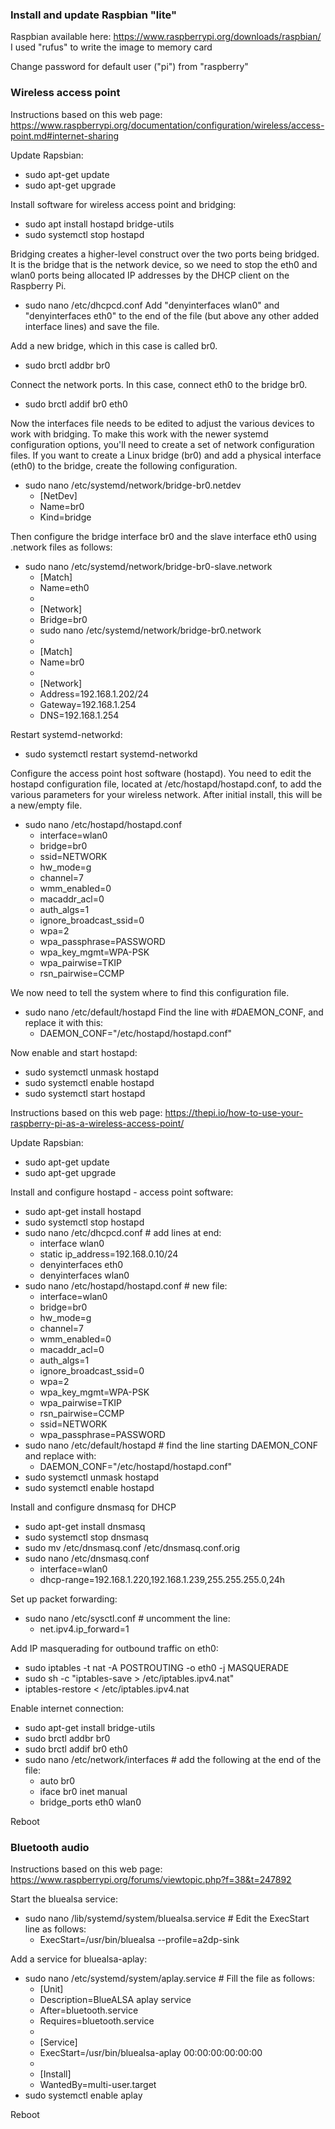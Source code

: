 ### Install and update Raspbian "lite" ###

Raspbian available here: https://www.raspberrypi.org/downloads/raspbian/
I used "rufus" to write the image to memory card

Change password for default user ("pi") from "raspberry"

### Wireless access point ###

Instructions based on this web page:
https://www.raspberrypi.org/documentation/configuration/wireless/access-point.md#internet-sharing

Update Rapsbian:
- sudo apt-get update
- sudo apt-get upgrade

Install software for wireless access point and bridging:
- sudo apt install hostapd bridge-utils
- sudo systemctl stop hostapd

Bridging creates a higher-level construct over the two ports being bridged. It is the bridge that is the network device, so we need to stop the eth0 and wlan0 ports being allocated IP addresses by the DHCP client on the Raspberry Pi.
- sudo nano /etc/dhcpcd.conf
Add "denyinterfaces wlan0" and "denyinterfaces eth0" to the end of the file (but above any other added interface lines) and save the file.

Add a new bridge, which in this case is called br0.
- sudo brctl addbr br0

Connect the network ports. In this case, connect eth0 to the bridge br0.
- sudo brctl addif br0 eth0

Now the interfaces file needs to be edited to adjust the various devices to work with bridging. To make this work with the newer systemd configuration options, you'll need to create a set of network configuration files. If you want to create a Linux bridge (br0) and add a physical interface (eth0) to the bridge, create the following configuration.
- sudo nano /etc/systemd/network/bridge-br0.netdev
  - [NetDev]
  - Name=br0
  - Kind=bridge

Then configure the bridge interface br0 and the slave interface eth0 using .network files as follows:
- sudo nano /etc/systemd/network/bridge-br0-slave.network
  - [Match]
  - Name=eth0
  - 
  - [Network]
  - Bridge=br0
  - sudo nano /etc/systemd/network/bridge-br0.network
  - 
  - [Match]
  - Name=br0
  - 
  - [Network]
  - Address=192.168.1.202/24
  - Gateway=192.168.1.254
  - DNS=192.168.1.254

Restart systemd-networkd:
- sudo systemctl restart systemd-networkd

Configure the access point host software (hostapd). You need to edit the hostapd configuration file, located at /etc/hostapd/hostapd.conf, to add the various parameters for your wireless network. After initial install, this will be a new/empty file.
- sudo nano /etc/hostapd/hostapd.conf
  - interface=wlan0
  - bridge=br0
  - ssid=NETWORK
  - hw_mode=g
  - channel=7
  - wmm_enabled=0
  - macaddr_acl=0
  - auth_algs=1
  - ignore_broadcast_ssid=0
  - wpa=2
  - wpa_passphrase=PASSWORD
  - wpa_key_mgmt=WPA-PSK
  - wpa_pairwise=TKIP
  - rsn_pairwise=CCMP

We now need to tell the system where to find this configuration file.
- sudo nano /etc/default/hostapd
Find the line with #DAEMON_CONF, and replace it with this:
  - DAEMON_CONF="/etc/hostapd/hostapd.conf"

Now enable and start hostapd:
- sudo systemctl unmask hostapd
- sudo systemctl enable hostapd
- sudo systemctl start hostapd







Instructions based on this web page:
https://thepi.io/how-to-use-your-raspberry-pi-as-a-wireless-access-point/

Update Rapsbian:
- sudo apt-get update
- sudo apt-get upgrade

Install and configure hostapd - access point software:
- sudo apt-get install hostapd
- sudo systemctl stop hostapd
- sudo nano /etc/dhcpcd.conf # add lines at end:
  - interface wlan0
  - static ip_address=192.168.0.10/24
  - denyinterfaces eth0
  - denyinterfaces wlan0
- sudo nano /etc/hostapd/hostapd.conf # new file:
  - interface=wlan0
  - bridge=br0
  - hw_mode=g
  - channel=7
  - wmm_enabled=0
  - macaddr_acl=0
  - auth_algs=1
  - ignore_broadcast_ssid=0
  - wpa=2
  - wpa_key_mgmt=WPA-PSK
  - wpa_pairwise=TKIP
  - rsn_pairwise=CCMP
  - ssid=NETWORK
  - wpa_passphrase=PASSWORD
- sudo nano /etc/default/hostapd # find the line starting DAEMON_CONF and replace with:
  - DAEMON_CONF="/etc/hostapd/hostapd.conf"
- sudo systemctl unmask hostapd
- sudo systemctl enable hostapd

Install and configure dnsmasq for DHCP
- sudo apt-get install dnsmasq
- sudo systemctl stop dnsmasq
- sudo mv /etc/dnsmasq.conf /etc/dnsmasq.conf.orig
- sudo nano /etc/dnsmasq.conf
  - interface=wlan0
  -   dhcp-range=192.168.1.220,192.168.1.239,255.255.255.0,24h
  
Set up packet forwarding:
- sudo nano /etc/sysctl.conf # uncomment the line:
  - net.ipv4.ip_forward=1

Add IP masquerading for outbound traffic on eth0:
- sudo iptables -t nat -A POSTROUTING -o eth0 -j MASQUERADE
- sudo sh -c "iptables-save > /etc/iptables.ipv4.nat"
- iptables-restore < /etc/iptables.ipv4.nat

Enable internet connection:
- sudo apt-get install bridge-utils
- sudo brctl addbr br0
- sudo brctl addif br0 eth0
- sudo nano /etc/network/interfaces # add the following at the end of the file:
  - auto br0
  - iface br0 inet manual
  - bridge_ports eth0 wlan0

Reboot


### Bluetooth audio ###

Instructions based on this web page:
https://www.raspberrypi.org/forums/viewtopic.php?f=38&t=247892

Start the bluealsa service:
- sudo nano /lib/systemd/system/bluealsa.service # Edit the ExecStart line as follows:
  - ExecStart=/usr/bin/bluealsa --profile=a2dp-sink

Add a service for bluealsa-aplay:
- sudo nano /etc/systemd/system/aplay.service # Fill the file as follows:
  - [Unit]
  - Description=BlueALSA aplay service
  - After=bluetooth.service
  - Requires=bluetooth.service
  -
  - [Service]
  - ExecStart=/usr/bin/bluealsa-aplay 00:00:00:00:00:00
  -
  - [Install]
  - WantedBy=multi-user.target
- sudo systemctl enable aplay

Reboot
